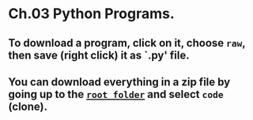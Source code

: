 # Ch.03 Python Programs.
## To download a program, click on it, choose `raw`, then save (right click) it as  `.py' file.
## You can download everything in a zip file by going up to the [`root folder`](https://github.com/com-py/intro) and select `code` (clone).
